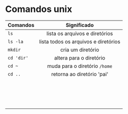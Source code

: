 # Comandos unix


| **Comandos** | **Significado** |
|--------------|:---------------:|
|     `ls`     |lista os arquivos e diretórios|
|   `ls -la`   |lista todos os arquivos e diretórios|
|    `mkdir`   |cria um diretório|
|   `cd 'dir'` |altera para o diretório|
|     `cd ~`   |muda para o diretório `/home`|
|    `cd ..`   |retorna ao diretório 'pai'|
|              |                 |
|              |                 |
|              |                 |
|              |                 |
|              |                 |
|              |                 |
|              |                 |
|              |                 |
|              |                 |
|              |                 |
|              |                 |
|              |                 |
|              |                 |
|              |                 |
|              |                 |
|              |                 |